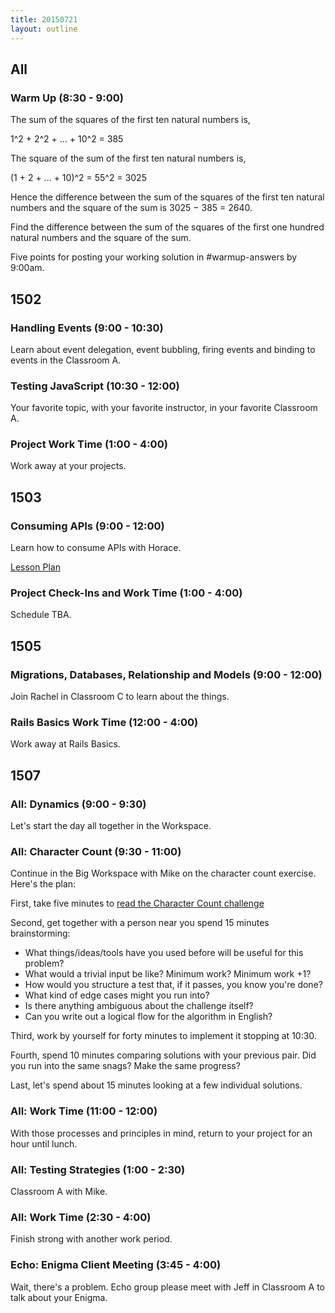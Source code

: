 ```yaml
---
title: 20150721
layout: outline
---
```


## All

### Warm Up (8:30 - 9:00)

The sum of the squares of the first ten natural numbers is,

1^2 + 2^2 + ... + 10^2 = 385


The square of the sum of the first ten natural numbers is,

(1 + 2 + ... + 10)^2 = 55^2 = 3025

Hence the difference between the sum of the squares of the first ten natural numbers and the square of the sum is 3025 − 385 = 2640.

Find the difference between the sum of the squares of the first one hundred natural numbers and the square of the sum.

Five points for posting your working solution in #warmup-answers by 9:00am.


## 1502

### Handling Events (9:00 - 10:30)

Learn about event delegation, event bubbling, firing events and binding to events in the Classroom A.

### Testing JavaScript (10:30 - 12:00)

Your favorite topic, with your favorite instructor, in your favorite Classroom A.

### Project Work Time (1:00 - 4:00)

Work away at your projects.


## 1503

### Consuming APIs (9:00 - 12:00)

Learn how to consume APIs with Horace.

[Lesson Plan](https://github.com/turingschool/lesson_plans/blob/master/ruby_04-apis_and_scalability/consuming_apis.markdown)

### Project Check-Ins and Work Time (1:00 - 4:00)

Schedule TBA.


## 1505

### Migrations, Databases, Relationship and Models (9:00 - 12:00)

Join Rachel in Classroom C to learn about the things.

### Rails Basics Work Time (12:00 - 4:00)

Work away at Rails Basics.


## 1507

### All: Dynamics (9:00 - 9:30)

Let's start the day all together in the Workspace.

### All: Character Count (9:30 - 11:00)

Continue in the Big Workspace with Mike on the character count exercise.
Here's the plan:

First, take five minutes to [read the Character Count challenge](https://github.com/turingschool/challenges/blob/master/character_count.markdown)

Second, get together with a person near you spend 15 minutes brainstorming:

* What things/ideas/tools have you used before will be useful for this problem?
* What would a trivial input be like? Minimum work? Minimum work +1?
* How would you structure a test that, if it passes, you know you're done?
* What kind of edge cases might you run into?
* Is there anything ambiguous about the challenge itself?
* Can you write out a logical flow for the algorithm in English?

Third, work by yourself for forty minutes to implement it stopping at 10:30.

Fourth, spend 10 minutes comparing solutions with your previous pair. Did you
run into the same snags? Make the same progress?

Last, let's spend about 15 minutes looking at a few individual solutions.

### All: Work Time (11:00 - 12:00)

With those processes and principles in mind, return to your project for an hour
until lunch.

### All: Testing Strategies (1:00 - 2:30)

Classroom A with Mike.

### All: Work Time (2:30 - 4:00)

Finish strong with another work period.

### Echo: Enigma Client Meeting (3:45 - 4:00)

Wait, there's a problem. Echo group please meet with Jeff in Classroom A to talk
about your Enigma.
